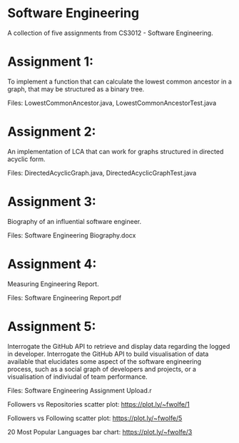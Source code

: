 # Software Engineering

 A collection of five assignments from CS3012 - Software Engineering.

 # Assignment 1: 
 To implement a function that can calculate the lowest common ancestor in a graph, that may be structured as a binary tree.
 
 Files: LowestCommonAncestor.java, LowestCommonAncestorTest.java

# Assignment 2: 
An implementation of LCA that can work for graphs structured in directed acyclic form.

Files: DirectedAcyclicGraph.java, DirectedAcyclicGraphTest.java

# Assignment 3: 
Biography of an influential software engineer.

Files: Software Engineering Biography.docx

# Assignment 4: 
Measuring Engineering Report.

Files: Software Engineering Report.pdf

# Assignment 5: 
Interrogate the GitHub API to retrieve and display data regarding the logged in developer.
Interrogate the GitHub API to build visualisation of data available that elucidates some aspect of the software engineering   
process, such as a social graph of developers and projects, or a visualisation of indiviudal of team performance.

Files: Software Engineering Assignment Upload.r

Followers vs Repositories scatter plot: https://plot.ly/~fwolfe/1

Followers vs Following scatter plot: https://plot.ly/~fwolfe/5

20 Most Popular Languages bar chart: https://plot.ly/~fwolfe/3
